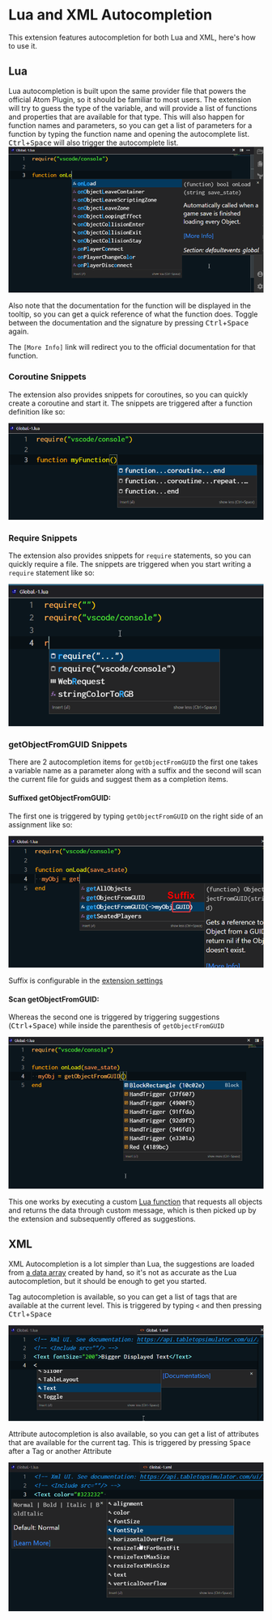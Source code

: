 # Lua and XML Autocompletion

This extension features autocompletion for both Lua and XML, here's how to use it.

## Lua

Lua autocompletion is built upon the same provider file that powers the official Atom Plugin, so it should be familiar to most users. The extension will try to guess the type of the variable, and will provide a list of functions and properties that are available for that type. This will also happen for function names and parameters, so you can get a list of parameters for a function by typing the function name and opening the autocomplete list. <kbd class="kbc-button-sm">Ctrl</kbd>+<kbd class="kbc-button-sm">Space</kbd> will also trigger the autocomplete list.
![Overview](overview.png)

Also note that the documentation for the function will be displayed in the tooltip, so you can get a quick reference of what the function does. Toggle between the documentation and the signature by pressing <kbd class="kbc-button-sm">Ctrl</kbd>+<kbd class="kbc-button-sm">Space</kbd> again.

The `[More Info]` link will redirect you to the official documentation for that function.

### Coroutine Snippets

The extension also provides snippets for coroutines, so you can quickly create a coroutine and start it. The snippets are triggered after a function definition like so:

![Coroutines](coroutines.png)
### Require Snippets

The extension also provides snippets for `require` statements, so you can quickly require a file. The snippets are triggered when you start writing a `require` statement like so:

![Require](require.png)

### getObjectFromGUID Snippets

There are 2 autocompletion items for `getObjectFromGUID` the first one takes a variable name as a parameter along with a suffix and the second will scan the current file for guids and suggest them as a completion items.

#### Suffixed getObjectFromGUID:
The first one is triggered by typing `getObjectFromGUID` on the right side of an assignment like so:

![GUID Suffix](guid_suffix.png)

<!-- <callout type="info"> -->

Suffix is configurable in the [extension settings](/extension/configuration)
<!-- </callout> -->

#### Scan getObjectFromGUID:
Whereas the second one is triggered by triggering suggestions (<kbd class="kbc-button-sm">Ctrl</kbd>+<kbd class="kbc-button-sm">Space</kbd>) while inside the parenthesis of `getObjectFromGUID` 

![GUID Scan](guid_scan.png)

This one works by executing a custom [Lua function](https://github.com/rolandostar/tabletopsimulator-lua-vscode/blob/main/lua/requestObjectGUIDs.lua) that requests all objects and returns the data through custom message, which is then picked up by the extension and subsequently offered as suggestions.

## XML

XML Autocompletion is a lot simpler than Lua, the suggestions are loaded from [a data array](https://github.com/rolandostar/tabletopsimulator-lua-vscode/blob/main/src/vscode/XMLCompletionData.ts) created by hand, so it's not as accurate as the Lua autocompletion, but it should be enough to get you started. 

Tag autocompletion is available, so you can get a list of tags that are available at the current level. This is triggered by typing `<` and then pressing <kbd class="kbc-button-sm">Ctrl</kbd>+<kbd class="kbc-button-sm">Space</kbd>

![XML1](XML1.png)

Attribute autocompletion is also available, so you can get a list of attributes that are available for the current tag. This is triggered by pressing <kbd class="kbc-button-sm">Space</kbd> after a Tag or another Attribute

![XML2](XML2.png)